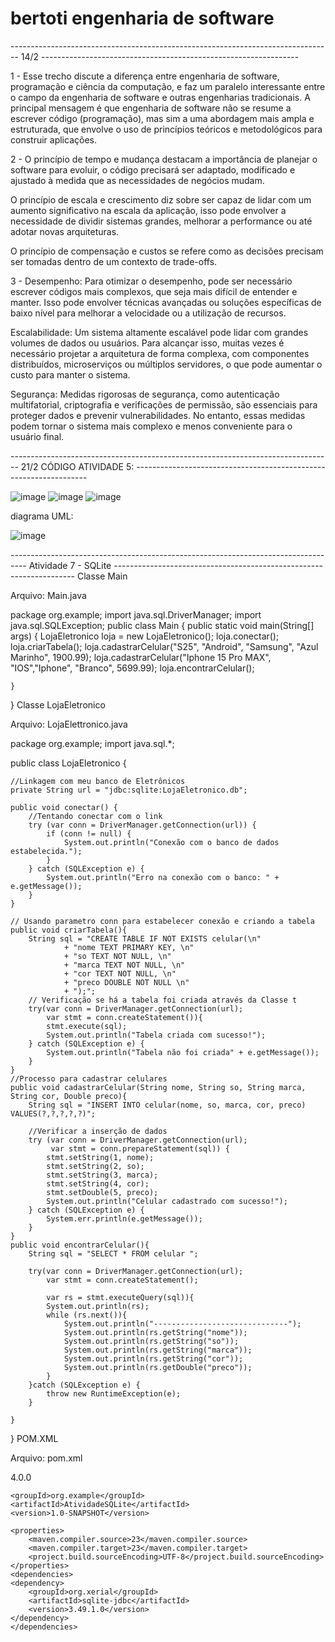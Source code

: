 # bertoti engenharia de software

-------------------------------------------------------------------------------- 14/2 ----------------------------------------------------------------

1 - Esse trecho discute a diferença entre engenharia de software, programação e ciência da computação, e faz um paralelo interessante entre o campo da engenharia de software e outras engenharias tradicionais. A principal mensagem é que engenharia de software não se resume a escrever código (programação), mas sim a uma abordagem mais ampla e estruturada, que envolve o uso de princípios teóricos e metodológicos para construir aplicações.

2 - O princípio de tempo e mudança destacam a importância de planejar o software para evoluir, o código precisará ser adaptado, modificado e ajustado à medida que as necessidades de negócios mudam.

O princípio de escala e crescimento diz sobre ser capaz de lidar com um aumento significativo na escala da aplicação, isso pode envolver a necessidade de dividir sistemas grandes, melhorar a performance ou até adotar novas arquiteturas.

O princípio de compensação e custos se refere como as decisões precisam ser tomadas dentro de um contexto de trade-offs.

3 - Desempenho: Para otimizar o desempenho, pode ser necessário escrever códigos mais complexos, que seja mais difícil de entender e manter. Isso pode envolver técnicas avançadas ou soluções específicas de baixo nível para melhorar a velocidade ou a utilização de recursos.

Escalabilidade: Um sistema altamente escalável pode lidar com grandes volumes de dados ou usuários. Para alcançar isso, muitas vezes é necessário projetar a arquitetura de forma complexa, com componentes distribuídos, microserviços ou múltiplos servidores, o que pode aumentar o custo para manter o sistema.

Segurança: Medidas rigorosas de segurança, como autenticação multifatorial, criptografia e verificações de permissão, são essenciais para proteger dados e prevenir vulnerabilidades. No entanto, essas medidas podem tornar o sistema mais complexo e menos conveniente para o usuário final.

-------------------------------------------------------------------------------- 21/2 CÓDIGO ATIVIDADE 5: ------------------------------------------------------------------


![image](https://github.com/user-attachments/assets/3234e3d4-294f-4bd7-9f95-19028475a447)
![image](https://github.com/user-attachments/assets/4ea07081-bbdb-41c7-804c-557540f30314)
![image](https://github.com/user-attachments/assets/7a05df75-46b5-4f33-94d1-cdd8ef9b8e72)

diagrama UML:

![image](https://github.com/user-attachments/assets/fc9d4cd7-d3e2-44a7-b64f-dd140d41b2ef)


---------------------------------------------------------------------------------- Atividade 7 - SQLite --------------------------------------------------------------------
Classe Main

Arquivo: Main.java

package org.example;
import java.sql.DriverManager;
import java.sql.SQLException;
public class Main {
    public static void main(String[] args) {
        LojaEletronico loja = new LojaEletronico();
        loja.conectar();
        loja.criarTabela();
        loja.cadastrarCelular("S25", "Android", "Samsung", "Azul Marinho", 1900.99);
        loja.cadastrarCelular("Iphone 15 Pro MAX", "IOS","Iphone", "Branco", 5699.99);
        loja.encontrarCelular();

    }
}
Classe LojaEletronico

Arquivo: LojaElettronico.java

package org.example;
import java.sql.*;

public class LojaEletronico {

    //Linkagem com meu banco de Eletrônicos
    private String url = "jdbc:sqlite:LojaEletronico.db";

    public void conectar() {
        //Tentando conectar com o link
        try (var conn = DriverManager.getConnection(url)) {
            if (conn != null) {
                System.out.println("Conexão com o banco de dados estabelecida.");
            }
        } catch (SQLException e) {
            System.out.println("Erro na conexão com o banco: " + e.getMessage());
        }
    }

    // Usando parametro conn para estabelecer conexão e criando a tabela
    public void criarTabela(){
        String sql = "CREATE TABLE IF NOT EXISTS celular(\n"
                + "nome TEXT PRIMARY KEY, \n"
                + "so TEXT NOT NULL, \n"
                + "marca TEXT NOT NULL, \n"
                + "cor TEXT NOT NULL, \n"
                + "preco DOUBLE NOT NULL \n"
                + ");";
        // Verificação se há a tabela foi criada através da Classe t
        try(var conn = DriverManager.getConnection(url);
            var stmt = conn.createStatement()){
            stmt.execute(sql);
            System.out.println("Tabela criada com sucesso!");
        } catch (SQLException e) {
            System.out.println("Tabela não foi criada" + e.getMessage());
        }
    }
    //Processo para cadastrar celulares
    public void cadastrarCelular(String nome, String so, String marca, String cor, Double preco){
        String sql = "INSERT INTO celular(nome, so, marca, cor, preco) VALUES(?,?,?,?,?)";

        //Verificar a inserção de dados
        try (var conn = DriverManager.getConnection(url);
             var stmt = conn.prepareStatement(sql)) {
            stmt.setString(1, nome);
            stmt.setString(2, so);
            stmt.setString(3, marca);
            stmt.setString(4, cor);
            stmt.setDouble(5, preco);
            System.out.println("Celular cadastrado com sucesso!");
        } catch (SQLException e) {
            System.err.println(e.getMessage());
        }
    }
    public void encontrarCelular(){
        String sql = "SELECT * FROM celular ";

        try(var conn = DriverManager.getConnection(url);
            var stmt = conn.createStatement();

            var rs = stmt.executeQuery(sql)){
            System.out.println(rs);
            while (rs.next()){
                System.out.println("------------------------------");
                System.out.println(rs.getString("nome"));
                System.out.println(rs.getString("so"));
                System.out.println(rs.getString("marca"));
                System.out.println(rs.getString("cor"));
                System.out.println(rs.getDouble("preco"));
            }
        }catch (SQLException e) {
            throw new RuntimeException(e);
        }

    }
}
POM.XML

Arquivo: pom.xml

<?xml version="1.0" encoding="UTF-8"?>
<project xmlns="http://maven.apache.org/POM/4.0.0"
         xmlns:xsi="http://www.w3.org/2001/XMLSchema-instance"
         xsi:schemaLocation="http://maven.apache.org/POM/4.0.0 http://maven.apache.org/xsd/maven-4.0.0.xsd">
    <modelVersion>4.0.0</modelVersion>

    <groupId>org.example</groupId>
    <artifactId>AtividadeSQLite</artifactId>
    <version>1.0-SNAPSHOT</version>

    <properties>
        <maven.compiler.source>23</maven.compiler.source>
        <maven.compiler.target>23</maven.compiler.target>
        <project.build.sourceEncoding>UTF-8</project.build.sourceEncoding>
    </properties>
    <dependencies>
    <dependency>
        <groupId>org.xerial</groupId>
        <artifactId>sqlite-jdbc</artifactId>
        <version>3.49.1.0</version>
    </dependency>
    </dependencies>

</project>

